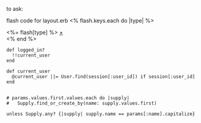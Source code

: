 to ask:


flash code for layout.erb
<% flash.keys.each do |type| %>
<div data-alert class="flash <%= type %> alert-box radius">
  <%= flash[type] %>
  <a href="#" class="close">&times;</a>
</div>
<% end %>


    def logged_in?
      !!current_user
    end

    def current_user
      @current_user ||= User.find(session[:user_id]) if session[:user_id]
    end


    # params.values.first.values.each do |supply|
    #   Supply.find_or_create_by(name: supply.values.first)

    unless Supply.any? {|supply| supply.name == params[:name].capitalize}
